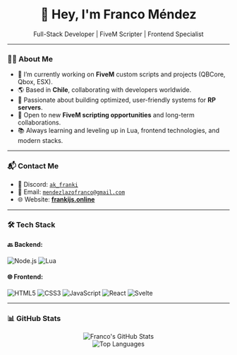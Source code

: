 <h1 align="center">👋 Hey, I'm Franco Méndez</h1>
<p align="center">
  Full-Stack Developer | FiveM Scripter | Frontend Specialist  
</p>

---

### 🙋‍♂️ About Me

- 🔧 I’m currently working on **FiveM** custom scripts and projects (QBCore, Qbox, ESX).
- 🌎 Based in **Chile**, collaborating with developers worldwide.
- 🚀 Passionate about building optimized, user-friendly systems for **RP servers**.
- 🤝 Open to new **FiveM scripting opportunities** and long-term collaborations.
- 📚 Always learning and leveling up in Lua, frontend technologies, and modern stacks.

---

### 📬 Contact Me

- 💬 Discord: [`ak_franki`](https://discord.gg/newdayroleplay)  
- 📧 Email: [`mendezlazofranco@gmail.com`](mailto:mendezlazofranco@gmail.com)  
- 🌐 Website: [**frankijs.online**](https://www.frankijs.online)

---

### 🛠️ Tech Stack

#### 🔙 Backend:
![Node.js](https://img.shields.io/badge/Node.js-339933?style=for-the-badge&logo=nodedotjs&logoColor=white)
![Lua](https://img.shields.io/badge/Lua-2C2D72?style=for-the-badge&logo=lua&logoColor=white)

#### 🌐 Frontend:
![HTML5](https://img.shields.io/badge/HTML5-E34F26?style=for-the-badge&logo=html5&logoColor=white)
![CSS3](https://img.shields.io/badge/CSS3-1572B6?style=for-the-badge&logo=css3&logoColor=white)
![JavaScript](https://img.shields.io/badge/JavaScript-F7DF1E?style=for-the-badge&logo=javascript&logoColor=black)
![React](https://img.shields.io/badge/React-20232A?style=for-the-badge&logo=react&logoColor=61DAFB)
![Svelte](https://img.shields.io/badge/Svelte-FF3E00?style=for-the-badge&logo=svelte&logoColor=white)

---

### 📊 GitHub Stats

<p align="center">
  <img src="https://github-readme-stats.vercel.app/api?username=fkijs&show_icons=true&theme=dark" alt="Franco's GitHub Stats" />
  <br/>
  <img src="https://github-readme-stats.vercel.app/api/top-langs/?username=fkijs&layout=compact&theme=dark" alt="Top Languages" />
</p>
